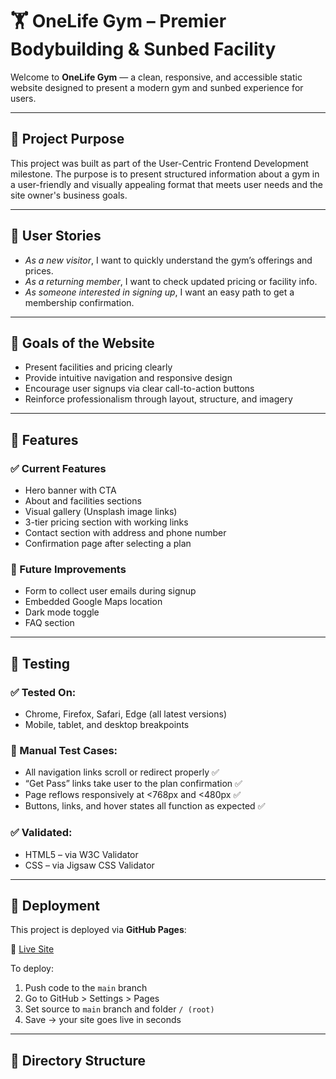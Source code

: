 # 🏋️ OneLife Gym – Premier Bodybuilding & Sunbed Facility

Welcome to **OneLife Gym** — a clean, responsive, and accessible static website designed to present a modern gym and sunbed experience for users.

---

## 🎯 Project Purpose

This project was built as part of the User-Centric Frontend Development milestone. The purpose is to present structured information about a gym in a user-friendly and visually appealing format that meets user needs and the site owner's business goals.

---

## 👥 User Stories

- *As a new visitor*, I want to quickly understand the gym’s offerings and prices.
- *As a returning member*, I want to check updated pricing or facility info.
- *As someone interested in signing up*, I want an easy path to get a membership confirmation.

---

## 🌟 Goals of the Website

- Present facilities and pricing clearly
- Provide intuitive navigation and responsive design
- Encourage user signups via clear call-to-action buttons
- Reinforce professionalism through layout, structure, and imagery

---

## 📌 Features

### ✅ Current Features
- Hero banner with CTA
- About and facilities sections
- Visual gallery (Unsplash image links)
- 3-tier pricing section with working links
- Contact section with address and phone number
- Confirmation page after selecting a plan

### 🚀 Future Improvements
- Form to collect user emails during signup
- Embedded Google Maps location
- Dark mode toggle
- FAQ section

---

## 🧪 Testing

### ✅ Tested On:
- Chrome, Firefox, Safari, Edge (all latest versions)
- Mobile, tablet, and desktop breakpoints

### 🧾 Manual Test Cases:
- All navigation links scroll or redirect properly ✅  
- “Get Pass” links take user to the plan confirmation ✅  
- Page reflows responsively at <768px and <480px ✅  
- Buttons, links, and hover states all function as expected ✅

### ✅ Validated:
- HTML5 – via W3C Validator
- CSS – via Jigsaw CSS Validator

---

## 🚚 Deployment

This project is deployed via **GitHub Pages**:

🔗 [Live Site](https://takedown-code.github.io/Climate-Data-Explorer/)

To deploy:
1. Push code to the `main` branch
2. Go to GitHub > Settings > Pages
3. Set source to `main` branch and folder `/ (root)`
4. Save → your site goes live in seconds

---

## 📁 Directory Structure

